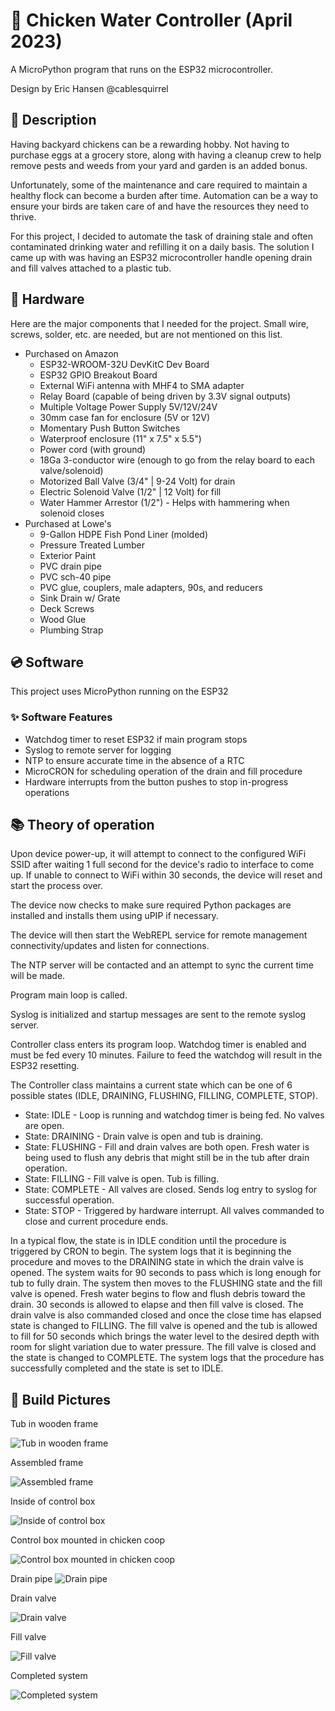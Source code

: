 # 🐔 Chicken Water Controller (April 2023)

A MicroPython program that runs on the ESP32 microcontroller.

Design by Eric Hansen @cablesquirrel

## 📝 Description

Having backyard chickens can be a rewarding hobby. Not having to purchase eggs at a grocery
store, along with having a cleanup crew to help remove pests and weeds from your yard and
garden is an added bonus.

Unfortunately, some of the maintenance and care required to maintain a healthy flock can become
a burden after time. Automation can be a way to ensure your birds are taken care of and have
the resources they need to thrive.

For this project, I decided to automate the task of draining stale and often contaminated drinking
water and refilling it on a daily basis. The solution I came up with was having an ESP32 microcontroller
handle opening drain and fill valves attached to a plastic tub.

## 🔌 Hardware

Here are the major components that I needed for the project. Small wire, screws, solder, etc. are needed,
but are not mentioned on this list.

- Purchased on Amazon
	- ESP32-WROOM-32U DevKitC Dev Board
	- ESP32 GPIO Breakout Board
	- External WiFi antenna with MHF4 to SMA adapter
	- Relay Board (capable of being driven by 3.3V signal outputs)
	- Multiple Voltage Power Supply 5V/12V/24V
	- 30mm case fan for enclosure (5V or 12V)
	- Momentary Push Button Switches
	- Waterproof enclosure (11" x 7.5" x 5.5")
	- Power cord (with ground)
	- 18Ga 3-conductor wire (enough to go from the relay board to each valve/solenoid)
	- Motorized Ball Valve (3/4" | 9-24 Volt) for drain
	- Electric Solenoid Valve (1/2" | 12 Volt) for fill
	- Water Hammer Arrestor (1/2") - Helps with hammering when solenoid closes
- Purchased at Lowe's
	- 9-Gallon HDPE Fish Pond Liner (molded)
	- Pressure Treated Lumber
	- Exterior Paint
	- PVC drain pipe
	- PVC sch-40 pipe
	- PVC glue, couplers, male adapters, 90s, and reducers
	- Sink Drain w/ Grate
	- Deck Screws
	- Wood Glue
	- Plumbing Strap

## 💿 Software

This project uses MicroPython running on the ESP32

### ✨ Software Features

- Watchdog timer to reset ESP32 if main program stops
- Syslog to remote server for logging
- NTP to ensure accurate time in the absence of a RTC
- MicroCRON for scheduling operation of the drain and fill procedure
- Hardware interrupts from the button pushes to stop in-progress operations

## 📚 Theory of operation

Upon device power-up, it will attempt to connect to the configured WiFi SSID after waiting 1 full second
for the device's radio to interface to come up. If unable to connect to WiFi within 30 seconds, the device
will reset and start the process over.

The device now checks to make sure required Python packages are installed and installs them using uPIP if
necessary.

The device will then start the WebREPL service for remote management connectivity/updates and listen for
connections.

The NTP server will be contacted and an attempt to sync the current time will be made.

Program main loop is called.

Syslog is initialized and startup messages are sent to the remote syslog server.

Controller class enters its program loop. Watchdog timer is enabled and must be fed every 10 minutes. Failure to
feed the watchdog will result in the ESP32 resetting.

The Controller class maintains a current state which can be one of 6 possible states (IDLE, DRAINING, FLUSHING,
FILLING, COMPLETE, STOP).

- State: IDLE - Loop is running and watchdog timer is being fed. No valves are open.
- State: DRAINING - Drain valve is open and tub is draining.
- State: FLUSHING - Fill and drain valves are both open. Fresh water is being used to flush any debris that might
still be in the tub after drain operation.
- State: FILLING - Fill valve is open. Tub is filling.
- State: COMPLETE - All valves are closed. Sends log entry to syslog for successful operation.
- State: STOP - Triggered by hardware interrupt. All valves commanded to close and current procedure ends.

In a typical flow, the state is in IDLE condition until the procedure is triggered by CRON to begin. The system
logs that it is beginning the procedure and moves to the DRAINING state in which the drain valve is opened. The
system waits for 90 seconds to pass which is long enough for tub to fully drain. The system then moves to the
FLUSHING state and the fill valve is opened. Fresh water begins to flow and flush debris toward the drain. 30 seconds
is allowed to elapse and then fill valve is closed. The drain valve is also commanded closed and once the close time
has elapsed state is changed to FILLING. The fill valve is opened and the tub is allowed to fill for 50 seconds which
brings the water level to the desired depth with room for slight variation due to water pressure. The fill valve
is closed and the state is changed to COMPLETE. The system logs that the procedure has successfully completed and the
state is set to IDLE.

## 🔨 Build Pictures

Tub in wooden frame

![Tub in wooden frame](Images/tub_in_frame.jpg)

Assembled frame

![Assembled frame](Images/assembled_frame.jpg)

Inside of control box

![Inside of control box](Images/control_box.jpg)

Control box mounted in chicken coop

![Control box mounted in chicken coop](Images/control_box_2.jpg)

Drain pipe
![Drain pipe](Images/drain_pipe.jpg)

Drain valve

![Drain valve](Images/drain_valve.jpg)

Fill valve

![Fill valve](Images/fill_valve.jpg)

Completed system

![Completed system](Images/completed.jpg)